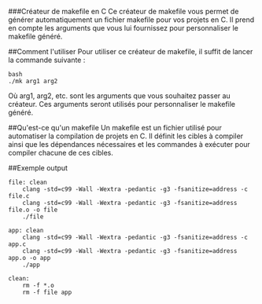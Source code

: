 ###Créateur de makefile en C
Ce créateur de makefile vous permet de générer automatiquement un fichier makefile pour vos projets en C. Il prend en compte les arguments que vous lui fournissez pour personnaliser le makefile généré.

##Comment l'utiliser
Pour utiliser ce créateur de makefile, il suffit de lancer la commande suivante :
```
bash
./mk arg1 arg2
```
Où arg1, arg2, etc. sont les arguments que vous souhaitez passer au créateur. Ces arguments seront utilisés pour personnaliser le makefile généré.

##Qu'est-ce qu'un makefile
Un makefile est un fichier utilisé pour automatiser la compilation de projets en C. Il définit les cibles à compiler ainsi que les dépendances nécessaires et les commandes à exécuter pour compiler chacune de ces cibles.

##Exemple output
```
file: clean
	clang -std=c99 -Wall -Wextra -pedantic -g3 -fsanitize=address -c file.c
	clang -std=c99 -Wall -Wextra -pedantic -g3 -fsanitize=address file.o -o file
	./file

app: clean
	clang -std=c99 -Wall -Wextra -pedantic -g3 -fsanitize=address -c app.c
	clang -std=c99 -Wall -Wextra -pedantic -g3 -fsanitize=address app.o -o app
	./app

clean:
	rm -f *.o
	rm -f file app
```
